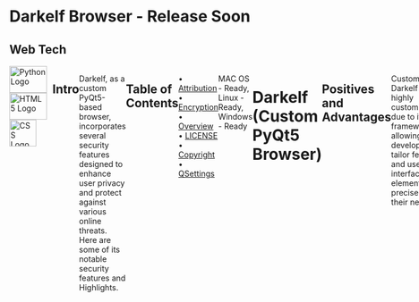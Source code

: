 # Darkelf Browser - Release Soon


## Web Tech
<div style="display: flex;">

<div>
    <img src="https://s3.dualstack.us-east-2.amazonaws.com/pythondotorg-assets/media/community/logos/python-logo-only.png" alt="Python Logo" style="width:67; height:48px; margin-right:10px;">
    <img src="https://pypi.org/static/images/white-cube.2351a86c.svg" width="67" height="48“
    <img src="https://www.w3.org/html/logo/downloads/HTML5_Logo_512.png" alt="HTML5 Logo" style="width: 67px;">
    <img src="https://upload.wikimedia.org/wikipedia/commons/d/d5/CSS3_logo_and_wordmark.svg" alt="CSS Logo" style="width: 48px;">
</div>

## Intro

Darkelf, as a custom PyQt5-based browser, incorporates several security features designed to enhance user privacy and protect against various online threats. Here are some of its notable security features and Highlights.

## Table of Contents
• [Attribution](Attribution.md)
• [Encryption](Encryption.md)
• [Overview](Overview.md)
• [LICENSE](LICENSE)
• [Copyright](Copyright.md)
• [QSettings](QSettings.md)

MAC OS - Ready,
Linux - Ready,
Windows - Ready

# Darkelf (Custom PyQt5 Browser)

## Positives and Advantages

Customizability: Darkelf is highly customizable due to its PyQt5 framework, allowing developers to tailor features and user interface elements precisely to their needs.

Security Integration: It directly integrates cryptographic libraries like Crypto and offers options for AES and RSA encryption, enhancing data security and potentially enabling secure communications.

Granular Control: Users have granular control over JavaScript execution, anti-fingerprinting measures, Tor network integration, and HTTPS enforcement. This level of control can be beneficial for privacy enthusiasts or users needing specific security configurations.

Lightweight: Being a custom-built browser, it can be more lightweight compared to larger browsers like Firefox derivatives, potentially offering better performance on resource-constrained systems.

Educational and Development Benefits: Building a custom browser like Darkelf provides educational insights into browser internals, web security practices, and PyQt5 development, fostering learning opportunities.

## Encryption Support

AES-GCM Encryption: Darkelf securely manages an AES encryption key, ensuring sensitive data such as user credentials or stored information is encrypted, protecting it from unauthorized access.

RSA Encryption: It generates or loads RSA key pairs, enabling secure communication and potentially securing stored data through asymmetric encryption techniques.

## TOR and Quantum Encryption

Tor Network: Darkelf Browser includes the option to route traffic through the Tor network, providing enhanced anonymity and privacy by using a series of encrypted relays.

Quantum Encryption: While mentioned as a feature in the settings, the provided code does not detail the implementation of quantum encryption. Quantum encryption would provide theoretically unbreakable security by using principles of quantum mechanics to secure key exchanges. - This is a work in Progress

Both features aim to enhance user privacy and security, with Tor focusing on anonymity and quantum encryption aiming for unbreakable security.

## Benefits of Quantum Encryption

Unconditional Security: The security of quantum encryption is based on the laws of quantum mechanics, making it theoretically immune to any future advancements in computational power, including quantum computers.

Detection of Eavesdropping: Any attempt to intercept the quantum key alters its state, which can be detected by the communicating parties, ensuring the integrity of the key exchange.

## Anti-Fingerprinting

1. Canvas Fingerprinting Blocking: Disables canvas elements to prevent tracking via canvas fingerprinting.
2. WebRTC IP Leaks Protection: Protects against IP leaks through WebRTC by modifying the user agent.
3. Font Fingerprinting Protection: Disables running insecure content, helping to prevent font-based fingerprinting.
4. Blocking Device Sensors: Disables the use of certain sensors to reduce fingerprinting.
5. Limiting Browser Features: Disables full-screen support to limit fingerprinting opportunities.

JavaScript Control: Users can enable or disable JavaScript, providing control over scripts that run on web pages.

Persistent Settings: Uses QSettings for persistent storage of user preferences, including security and privacy settings, ensuring user preferences are maintained across sessions.

Proxy Configuration: Supports configuration for network proxies, allowing users to route their traffic through various proxy servers for added privacy.

## Theming and Customization

Theme Management: Users can switch between different themes (Dark Theme) to match their preferences, and CSS is injected to apply these themes.

## User Interface Features

Toolbar and Menu Bar: A toolbar and menu bar provide easy access to navigation controls (back, forward, reload, home) and security settings.

Homepage Setup: A customizable homepage with a search function that defaults to DuckDuckGo, a privacy-focused search engine. The homepage can also handle .onion sites for access through the Tor network.

## Network Security

Tor Network Integration: It supports routing traffic through the Tor network via SOCKS5 proxy settings. This feature enhances user anonymity by masking the user's IP address and encrypting traffic through multiple layers.

Mixed Content Blocking: Darkelf can block insecure content (HTTP) on HTTPS pages, reducing the risk of man-in-the-middle attacks and ensuring secure connections to websites.

## Customizable Themes and UI

While not a security feature directly, Darkelf allows users to choose between different themes (like dark, or custom colors based on modification in the code), potentially improving user experience and readability, which indirectly impacts security by enhancing usability.

Users have the option implement a background image embedded into the code

## Event Handling and Filtering

The browser utilizes event filtering to intercept and modify navigation requests, such as enforcing HTTPS for HTTP requests. This feature helps protect against insecure connections and ensures data integrity during web browsing.

## Community and Development

Darkelf benefits from being an open-source project, potentially allowing community-driven improvements, security audits, and contributions, which can enhance its security over time.

Overall, Darkelf's emphasis on encryption, privacy controls, network security enhancements, and customization options makes it a strong choice for users looking to prioritize security and privacy in their browsing experience. As with any software, staying updated with security patches and best practices is essential to maintaining its security effectiveness.

## Additional Notes

Event Handling: Custom event filters and handlers allow for tailored interactions and additional security measures.

Persistent Settings Restoration: The browser restores settings on launch to ensure that security and privacy configurations are always active based on user preferences.

This combination of features makes Darkelf a privacy-focused web browser with several layers of security to protect users' data and enhance their online privacy.

JavaScript Management: Users have the ability to enable or disable JavaScript globally or on a per-tab basis. This control helps mitigate JavaScript-related attacks and enhances privacy by preventing scripts from executing without user consent.

Anti-Fingerprinting Measures: Darkelf implements measures to spoof or alter the browser's fingerprint, reducing the effectiveness of fingerprinting techniques used for tracking users across websites. Darkelf includes a script to spoof the user-agent string, which is a common fingerprinting metric. By changing the user-agent string to a generic value, Darkelf makes it more difficult for websites to uniquely identify the browser based on this information. The configure_web_engine_profile method sets various privacy-related attributes, which can help with anti-fingerprinting by limiting what information the browser exposes.

HTTPS Enforcement: The browser can enforce HTTPS connections for all websites, ensuring data transmitted between the browser and websites is encrypted and protected against interception or tampering. enforcing HTTPS ensures that the data exchanged between the browser and websites is encrypted, which prevents third parties from eavesdropping and potentially using fingerprinting techniques.


## Contributors

Dr. Kevin Moore [Darkelf2024](https://github.com/Darkelf2024) ([Kjm489](https://github.com/Kjm489)) Initial work, design, and implementation, additional contributions. 
Heapy for memory leak testing.
ChatGPT by OpenAI for code optimization and error analysis.